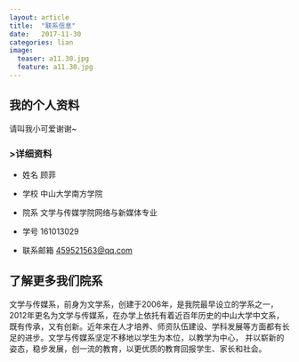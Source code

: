 ```yaml
---
layout: article
title:  "联系信息"
date:   2017-11-30
categories: lian
image:
  teaser: a11.30.jpg
  feature: a11.30.jpg
---
```


## 我的个人资料


请叫我小可爱谢谢~



### >详细资料
- 姓名
顾菲

- 学校
中山大学南方学院

- 院系
文学与传媒学院网络与新媒体专业

- 学号
161013029

- 联系邮箱
459521563@qq.com

## 了解更多我们院系

文学与传媒系，前身为文学系，创建于2006年，是我院最早设立的学系之一，2012年更名为文学与传媒系，在办学上依托有着近百年历史的中山大学中文系，既有传承，又有创新。近年来在人才培养、师资队伍建设、学科发展等方面都有长足的进步。文学与传媒系坚定不移地以学生为本位，以教学为中心， 并以崭新的姿态，稳步发展，创一流的教育，以更优质的教育回报学生、家长和社会。

   

